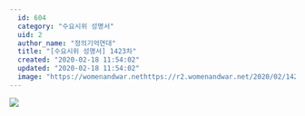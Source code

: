 ```yaml
---
  id: 604
  category: "수요시위 성명서"
  uid: 2
  author_name: "정의기억연대"
  title: "[수요시위 성명서] 1423차"
  created: "2020-02-18 11:54:02"
  updated: "2020-02-18 11:54:02"
  image: "https://womenandwar.nethttps://r2.womenandwar.net/2020/02/1423%EC%B0%A8-_%EC%95%88%EB%82%A8%EA%B3%A0-H.I.T002.jpg"
---
```

![](https://womenandwar.nethttps://r2.womenandwar.net/2020/02/1423%EC%B0%A8-_%EC%95%88%EB%82%A8%EA%B3%A0-H.I.T002.jpg)